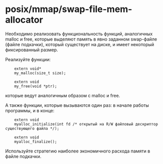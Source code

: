 # posix/mmap/swap-file-mem-allocator

Необходимо реализовать функциональность функций, аналогичных malloc и free, которые выделяют память в явно заданном
swap-файле (файле подкачки), который существует на диске, и имеет некоторый фиксированный размер.

Реализуйте функции:

```
    extern void*
    my_malloc(size_t size);

    extern void
    my_free(void *ptr);
```

которые ведут аналогичным образом с malloc и free.

А также функции, которые вызываются один раз: в начале работы программы, и в конце:

```
    extern void
    myalloc_initialize(int fd /* открытый на R/W файловый дескриптор существующего файла */);

    extern void
    myalloc_finalize();
```

Используйте стратегию наиболее экономичного расхода памяти в файле подкачки.

